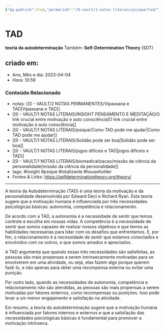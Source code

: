 ```yaml
---
{"dg-publish":true,"permalink":"/0-vault/1-notas-literais/psique/tad/","tags":["insight","psique","totalizante","householder"],"dgHomeLink":true,"dgShowLocalGraph":true,"dgShowFileTree":true,"dgEnableSearch":true}
---
```


# TAD
**teoria da autodeterminação**
Também: **Self-Determination Theory** (SDT)

## criado em: 
-  Ano, Mês e dia: 2023-04-04
- Hora: 10:59

### Conteúdo Relacionado
- notas: [[0 - VAULT/2 NOTAS PERMANENTES/Vipassana e TAD\|Vipassana e TAD]]
- [[0 - VAULT/1 NOTAS LITERAIS/INSIGHT PENSAMENTO E MEDITAÇÃO/O link crucial entre motivação e auto consciência\|O link crucial entre motivação e auto consciência]]
- [[0 - VAULT/1 NOTAS LITERAIS/psique/Como TAD pode me ajudar\|Como TAD pode me ajudar]]
- [[0 - VAULT/1 NOTAS LITERAIS/Solidão pode ser boa\|Solidão pode ser boa]]
- [[0 - VAULT/1 NOTAS LITERAIS/jogos difíceis e TAD\|jogos difíceis e TAD]]
- [[0 - VAULT/1 NOTAS LITERAIS/biomedicalizacao/missão da ciência da personalidade\|missão da ciência da personalidade]]
- tags: #insight #psique #totalizante #householder 
- Fontes & Links: https://selfdeterminationtheory.org/theory/
---
A teoria da Autodeterminação (TAD) é uma teoria da motivação e da personalidade desenvolvida por Edward Deci e Richard Ryan. Esta teoria sugere que a motivação humana é influenciada por três necessidades psicológicas básicas: autonomia, competência e relacionamento.

De acordo com a TAD, a autonomia é a necessidade de sentir que temos controle e escolha em nossas vidas. A competência é a necessidade de sentir que somos capazes de realizar nossos objetivos e que temos as habilidades necessárias para lidar com os desafios que enfrentamos. E, por fim, o relacionamento é a necessidade de sentir que estamos conectados e envolvidos com os outros, e que somos amados e apreciados.

A TAD argumenta que quando essas três necessidades são satisfeitas, as pessoas são mais propensas a serem intrinsecamente motivadas para se envolverem em uma atividade, ou seja, elas fazem algo porque querem fazê-lo, e não apenas para obter uma recompensa externa ou evitar uma punição.

Por outro lado, quando as necessidades de autonomia, competência e relacionamento não são atendidas, as pessoas são mais propensas a serem motivadas por fatores externos, como recompensas ou punições. Isso pode levar a um menor engajamento e satisfação na atividade.

Em resumo, a teoria da autodeterminação sugere que a motivação humana é influenciada por fatores internos e externos e que a satisfação das necessidades psicológicas básicas é fundamental para promover a motivação intrínseca.